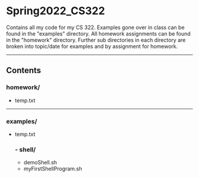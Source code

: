 # Spring2022_CS322
Contains all my code for my CS 322.
Examples gone over in class can be found in the "examples" directory.
All homework assignments can be found in the "homework" directory.
Further sub directories in each directory are broken into topic/date for examples and by assignment for homework.

---

## Contents

### homework/
 - temp.txt
---
### examples/
 - temp.txt
	### - shell/
	 - demoShell.sh
	 - myFirstShellProgram.sh
